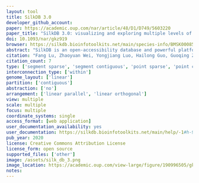 ```yaml
---
layout: tool 
title: SilkDB 3.0
developer_github_account: 
paper: https://academic.oup.com/nar/article/48/D1/D749/5603220
paper_title: "SilkDB 3.0: visualizing and exploring multiple levels of data for silkworm "
doi: 10.1093/nar/gkz919
browser: https://silkdb.bioinfotoolkits.net/main/species-info/BMSK0008583
abstract: "SilkDB is an open-accessibility database and powerful platform that provides comprehensive information on the silkworm (Bombyx mori) genome. Since SilkDB 2.0 was released 10 years ago, vast quantities of data about multiple aspects of the silkworm have been generated, including genome, transcriptome, Hi-C and pangenome. To visualize data at these different biological levels, we present SilkDB 3.0 (https://silkdb.bioinfotoolkits.net), a visual analytic tool for exploring silkworm data through an interactive user interface. The database contains a high-quality chromosome-level assembly of the silkworm genome, and its coding sequences and gene sets are more accurate than those in the previous version. SilkDB 3.0 provides a view of the information for each gene at the levels of sequence, protein structure, gene family, orthology, synteny, genome organization and gives access to gene expression information, genetic variation and genome interaction map. A set of visualization tools are available to display the abundant information in the above datasets. With an improved interactive user interface for the integration of large data sets, the updated SilkDB 3.0 database will be a valuable resource for the silkworm and insect research community."
citation: "Fang Lu, Zhaoyuan Wei, Yongjiang Luo, Hailong Guo, Guoqing Zhang, Qingyou Xia, Yi Wang, SilkDB 3.0: visualizing and exploring multiple levels of data for silkworm, Nucleic Acids Research, Volume 48, Issue D1, 08 January 2020, Pages D749–D755, https://doi.org/10.1093/nar/gkz919"
citation_count: 7
type: ['segment sparse', 'segment contiguous', 'point sparse', 'point contiguous']
interconnection_type: ['within']
genome_layout: ['linear']
partition: ['contiguous']
abstraction: ['no']
arrangement: ['linear parallel', 'linear orthogonal']
view: multiple
scale: multiple
focus: multiple
coordinate_systems: single
access_format: [web application]
user_documentation_availability: yes
user_documentation: https://silkdb.bioinfotoolkits.net/main/help/-1#h-9
pub_year: 2020
license: Creative Commons Attribution License
license_form: open source
supported_files: ['other']
image: /assets/silk_db_3.png
image_location: https://academic.oup.com/view-large/figure/190996505/gkz919fig2.jpg
notes: 
---
```

